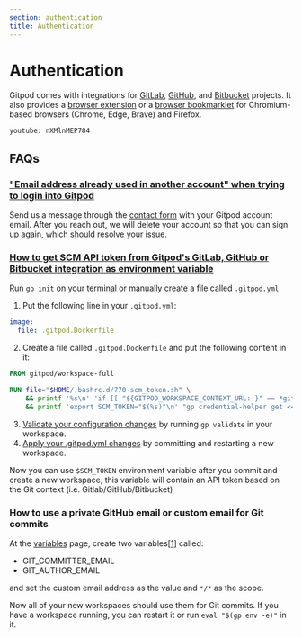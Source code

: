 ```yaml
---
section: authentication
title: Authentication
---
```


<script context="module">
  export const prerender = true;
</script>

# Authentication

Gitpod comes with integrations for [GitLab](/docs/configure/authentication/gitlab), [GitHub](/docs/configure/authentication/github), and [Bitbucket](/docs/configure/authentication/bitbucket) projects. It also provides a [browser extension](/docs/configure/user-settings/browser-extension) or a [browser bookmarklet](/docs/configure/user-settings/browser-bookmarklet) for Chromium-based browsers (Chrome, Edge, Brave) and Firefox.

`youtube: nXMlnMEP784`

## FAQs

### ["Email address already used in another account" when trying to login into Gitpod](https://discord.com/channels/816244985187008514/1015175207301947433)

<!-- DISCORD_BOT_FAQ - DO NOT REMOVE -->

Send us a message through the [contact form](https://www.gitpod.io/contact/support) with your Gitpod account email. After you reach out, we will delete your account so that you can sign up again, which should resolve your issue.

### [How to get SCM API token from Gitpod's GitLab, GitHub or Bitbucket integration as environment variable](https://discord.com/channels/816244985187008514/1061997373817094236)

<!-- DISCORD_BOT_FAQ - DO NOT REMOVE -->

Run `gp init` on your terminal or manually create a file called `.gitpod.yml`

1. Put the following line in your `.gitpod.yml`:

```yml
image:
  file: .gitpod.Dockerfile
```

2. Create a file called `.gitpod.Dockerfile` and put the following content in it:

```dockerfile
FROM gitpod/workspace-full

RUN file="$HOME/.bashrc.d/770-scm_token.sh" \
    && printf '%s\n' 'if [[ "${GITPOD_WORKSPACE_CONTEXT_URL:-}" == *gitlab* ]]; then : "gitlab"; else : "github"; fi; scm_name="$_"' > "${file}" \
    && printf 'export SCM_TOKEN="$(%s)"\n' "gp credential-helper get <<<host=\${scm_name}.com | sed -n 's/^password=//p'" >> "${file}"
```

3. [Validate your configuration changes](/docs/configure/workspaces#validate-your-gitpod-configuration) by running `gp validate` in your workspace.
4. [Apply your .gitpod.yml changes](/docs/configure/workspaces#apply-configuration-changes) by committing and restarting a new workspace.

Now you can use `$SCM_TOKEN` environment variable after you commit and create a new workspace, this variable will contain an API token based on the Git context (i.e. Gitlab/GitHub/Bitbucket)

### How to use a private GitHub email or custom email for Git commits

At the [variables](https://gitpod.io/user/variables) page, create two variables[[1](https://gitpod.io/user/account)] called:

- GIT_COMMITTER_EMAIL
- GIT_AUTHOR_EMAIL

and set the custom email address as the value and `*/*` as the scope.

Now all of your new workspaces should use them for Git commits. If you have a workspace running, you can restart it or run `eval "$(gp env -e)"` in it.
